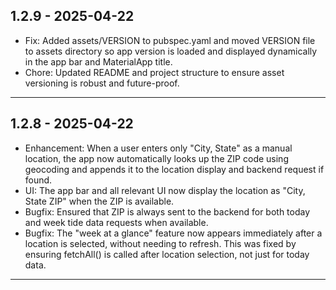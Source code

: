 ## 1.2.9 - 2025-04-22
- Fix: Added assets/VERSION to pubspec.yaml and moved VERSION file to assets directory so app version is loaded and displayed dynamically in the app bar and MaterialApp title.
- Chore: Updated README and project structure to ensure asset versioning is robust and future-proof.

---

## 1.2.8 - 2025-04-22
- Enhancement: When a user enters only "City, State" as a manual location, the app now automatically looks up the ZIP code using geocoding and appends it to the location display and backend request if found.
- UI: The app bar and all relevant UI now display the location as "City, State ZIP" when the ZIP is available.
- Bugfix: Ensured that ZIP is always sent to the backend for both today and week tide data requests when available.
- Bugfix: The "week at a glance" feature now appears immediately after a location is selected, without needing to refresh. This was fixed by ensuring fetchAll() is called after location selection, not just for today data.

---

